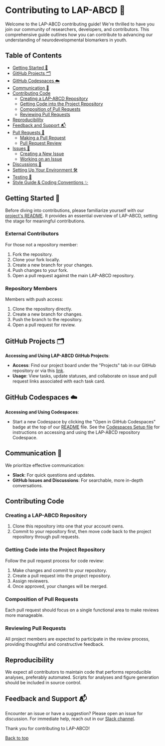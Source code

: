 # Contributing to LAP-ABCD 🌟

Welcome to the LAP-ABCD contributing guide! We're thrilled to have you join our community of researchers, developers, and contributors. This comprehensive guide outlines how you can contribute to advancing our understanding of neurodevelopmental biomarkers in youth.

## Table of Contents
- [Getting Started 🚀](#getting-started-)
- [GitHub Projects 🗂](#github-projects-)
- [GitHub Codespaces ☁️](#github-codespaces-)
- [Communication 📢](#communication-)
- [Contributing Code](#contributing-code)
  - [Creating a LAP-ABCD Repository](#creating-a-LAP-ABCD-repository)
  - [Getting Code into the Project Repository](#getting-code-into-the-project-repository)
  - [Composition of Pull Requests](#composition-of-pull-requests)
  - [Reviewing Pull Requests](#reviewing-pull-requests)
- [Reproducibility](#reproducibility)
- [Feedback and Support 📬](#feedback-and-support-)
- [Pull Requests 💼](#pull-requests-)
  - [Making a Pull Request](#making-a-pull-request)
  - [Pull Request Review](#pull-request-review)
- [Issues 🐛](#issues-)
  - [Creating a New Issue](#creating-a-new-issue)
  - [Working on an Issue](#working-on-an-issue)
- [Discussions 💬](#discussions-)
- [Setting Up Your Environment 🛠](#setting-up-your-environment-)
- [Testing 🧪](#testing-)
- [Style Guide & Coding Conventions ✨](#style-guide--coding-conventions-)

## Getting Started 🚀

Before diving into contributions, please familiarize yourself with our [project's README](README.md). It provides an essential overview of LAP-ABCD, setting the stage for meaningful contributions.

### External Contributors

For those not a repository member:
1. Fork the repository.
2. Clone your fork locally.
3. Create a new branch for your changes.
4. Push changes to your fork.
5. Open a pull request against the main LAP-ABCD repository.

### Repository Members

Members with push access:
1. Clone the repository directly.
2. Create a new branch for changes.
3. Push the branch to the repository.
4. Open a pull request for review.

## GitHub Projects 🗂

**Accessing and Using LAP-ABCD GitHub Projects**:
- **Access**: Find our project board under the "Projects" tab in our GitHub repository or via this [link](https://github.com/orgs/openresearchcollabs/projects/7).
- **Usage**: View tasks, update statuses, and collaborate on issue and pull request links associated with each task card.

## GitHub Codespaces ☁️

**Accessing and Using Codespaces**:
- Start a new Codespace by clicking the "Open in GitHub Codespaces" badge at the top of our [README](README.md) file. See the [Codespaces Setup file](/docs/Codespaces-Setup.md) for instructions on accessing and using the LAP-ABCD repository Codespace.

## Communication 📢

We prioritize effective communication:
- **Slack**: For quick questions and updates.
- **GitHub Issues and Discussions**: For searchable, more in-depth conversations.

## Contributing Code

### Creating a LAP-ABCD Repository

1. Clone this repository into one that your account owns.
2. Commit to your repository first, then move code back to the project repository through pull requests.

### Getting Code into the Project Repository

Follow the pull request process for code review:
1. Make changes and commit to your repository.
2. Create a pull request into the project repository.
3. Assign reviewers.
4. Once approved, your changes will be merged.

### Composition of Pull Requests

Each pull request should focus on a single functional area to make reviews more manageable.

### Reviewing Pull Requests

All project members are expected to participate in the review process, providing thoughtful and constructive feedback.

## Reproducibility

We expect all contributors to maintain code that performs reproducible analyses, preferably automated. Scripts for analyses and figure generation should be included in source control.

## Feedback and Support 📬

Encounter an issue or have a suggestion? Please open an issue for discussion. For immediate help, reach out in our [Slack channel](https://join.slack.com/t/fiusunlab/shared_invite/zt-2c06cewsn-umIms6iXpnKa8NPwnsf_Xg).

Thank you for contributing to LAP-ABCD!

[Back to top](#table-of-contents)
